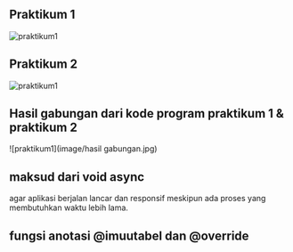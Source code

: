 ## Praktikum 1
![praktikum1](image/praktikum1.jpg)
## Praktikum 2
![praktikum1](image/praktikum2.jpg)

## Hasil gabungan dari kode program praktikum 1 & praktikum 2
![praktikum1](image/hasil gabungan.jpg)


## maksud dari void async 
agar aplikasi berjalan lancar dan responsif meskipun ada proses yang membutuhkan waktu lebih lama.

## fungsi anotasi @imuutabel dan @override
